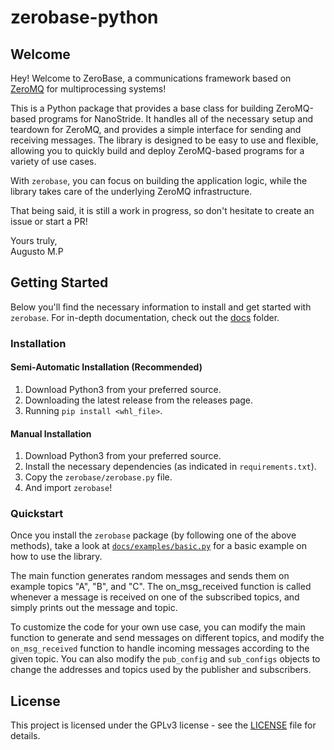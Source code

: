 # zerobase-python

## Welcome

Hey! Welcome to ZeroBase, a communications framework based on [ZeroMQ](https://zeromq.org/) for multiprocessing systems!

This is a Python package that provides a base class for building ZeroMQ-based programs for NanoStride. It handles all of the necessary setup and teardown for ZeroMQ, and provides a simple interface for sending and receiving messages. The library is designed to be easy to use and flexible, allowing you to quickly build and deploy ZeroMQ-based programs for a variety of use cases. 

With `zerobase`, you can focus on building the application logic, while the library takes care of the underlying ZeroMQ infrastructure.

That being said, it is still a work in progress, so don't hesitate to create an issue or start a PR!

Yours truly, <br>
Augusto M.P

## Getting Started

Below you'll find the necessary information to install and get started with `zerobase`. For in-depth documentation, check out the [docs](docs) folder.

### Installation

#### Semi-Automatic Installation (Recommended)

1. Download Python3 from your preferred source.
2. Downloading the latest release from the releases page.
3. Running `pip install <whl_file>`.

#### Manual Installation

1. Download Python3 from your preferred source.
2. Install the necessary dependencies (as indicated in `requirements.txt`).
3. Copy the `zerobase/zerobase.py` file.
4. And import `zerobase`!

### Quickstart

Once you install the `zerobase` package (by following one of the above methods), take a look at [`docs/examples/basic.py`](docs/examples/basic.py) for a basic example on how to use the library.

The main function generates random messages and sends them on example topics "A", "B", and "C". The on_msg_received function is called whenever a message is received on one of the subscribed topics, and simply prints out the message and topic.

To customize the code for your own use case, you can modify the main function to generate and send messages on different topics, and modify the `on_msg_received` function to handle incoming messages according to the given topic. You can also modify the `pub_config` and `sub_configs` objects to change the addresses and topics used by the publisher and subscribers.

## License

This project is licensed under the GPLv3 license - see the [LICENSE](LICENSE) file for details.
